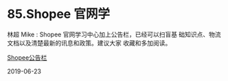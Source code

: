 # 85.Shopee 官网学

林超 Mike : Shopee 官网学习中心加上公告栏，已经可以扫盲基 础知识点、物流文档以及清楚最新的讯息和政策。建议大家 收藏和多加阅读。

[Shopee](https://shimo.im/docs/GaspHRPksJ4oMOjq/read)[公告栏](https://shimo.im/docs/GaspHRPksJ4oMOjq/read)

2019-06-23
